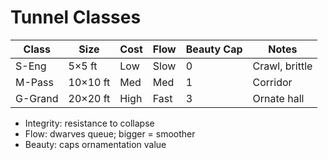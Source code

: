 # Tunnel Classes

| Class   | Size       | Cost | Flow | Beauty Cap | Notes |
|---------|------------|------|------|------------|-------|
| S-Eng   | 5×5 ft     | Low  | Slow | 0          | Crawl, brittle |
| M-Pass  | 10×10 ft   | Med  | Med  | 1          | Corridor |
| G-Grand | 20×20 ft   | High | Fast | 3          | Ornate hall |

- Integrity: resistance to collapse
- Flow: dwarves queue; bigger = smoother
- Beauty: caps ornamentation value

